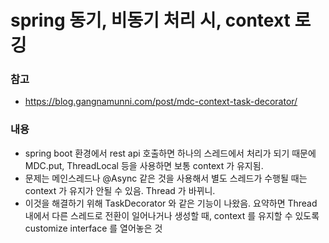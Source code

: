 # spring 동기, 비동기 처리 시, context 로깅


### 참고
- https://blog.gangnamunni.com/post/mdc-context-task-decorator/


### 내용

- spring boot 환경에서 rest api 호출하면 하나의 스레드에서 처리가 되기 때문에 MDC.put, ThreadLocal 등을 사용하면 보통 context 가 유지됨.
- 문제는 메인스레드나 @Async 같은 것을 사용해서 별도 스레드가 수행될 때는 context 가 유지가 안될 수 있음. Thread 가 바뀌니.
- 이것을 해결하기 위해 TaskDecorator 와 같은 기능이 나왔음. 요약하면 Thread 내에서 다른 스레드로 전환이 일어나거나 생성할 때, context 를 유지할 수 있도록 customize interface 를 열어놓은 것
